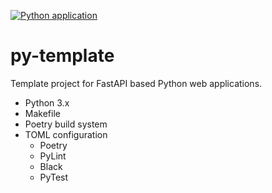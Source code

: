 [![Python application](https://github.com/sha1n/py-template/actions/workflows/python-test.yml/badge.svg)](https://github.com/sha1n/py-template/actions/workflows/python-test.yml)

# py-template

Template project for FastAPI based Python web applications.

- Python 3.x
- Makefile
- Poetry build system
- TOML configuration
  - Poetry
  - PyLint
  - Black
  - PyTest
  